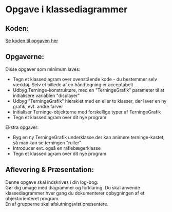 # Opgave i klassediagrammer

## Koden:
[Se koden til opgaven her](forlob22_klassediagramOpgaveKode.md)

## Opgaverne:
Disse opgaver som minimum laves:
- Tegn et klassediagram over ovenstående kode - du bestemmer selv værktøj. Selv et billede af en håndtegning er acceptabelt
- Udbyg Terninge-konstruktøre, med en "TerningeGrafik" parameter til at initialisere variablen "displayer"
- Udbyg "TerningeGrafik" hierakiet med en eller to klasser, der laver en ny grafik, evt. andre farver
- initialiser Terninge-objekterne med forskellige typer af TerningeGrafik     
- Tegn et klassediagram over dit nye program

Ekstra opgaver:
- Byg en ny TerningeGrafik underklasse der kan animere terninge-kastet, så man kan se terningen "ruller"
- Introducer evt. også en raflebægerklasse
- Tegn et klassediagram over dit nye program

## Aflevering & Præsentation:
Denne opgave skal indskrives i din log-bog.        
Gør dig umage med diagrammer og forklaring. Du skal anvende klassediagrammer hver gang du dokumenterer opbygningen af et objektorienteret program.         
En af grupperne skal afslutningsvist præsentere.   
